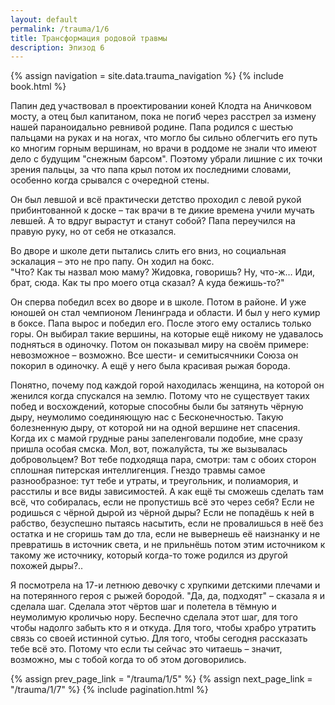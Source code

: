 ```yaml
---
layout: default
permalink: /trauma/1/6
title: Трансформация родовой травмы
description: Эпизод 6
---
```

{% assign navigation  = site.data.trauma_navigation %}
{% include book.html %}

Папин дед участвовал в проектировании коней Клодта на Аничковом мосту, а отец был капитаном, пока не погиб через расстрел за измену нашей параноидально ревнивой родине. Папа родился с шестью пальцами на руках и на ногах, что могло бы сильно облегчить его путь ко многим горным вершинам, но врачи в роддоме не знали что имеют дело с будущим "снежным барсом". Поэтому убрали лишние с их точки зрения пальцы, за что папа крыл потом их последними словами, особенно когда срывался с очередной стены.

Он был левшой и всё практически детство проходил с левой рукой прибинтованной к доске – так врачи в те дикие времена учили мучать левшей. А то вдруг вырастут и станут собой? Папа переучился на правую руку, но от себя не отказался.

Во дворе и школе дети пытались слить его вниз, но социальная эскалация – это не про папу. Он ходил на бокс.   
"Что? Как ты назвал мою маму? Жидовка, говоришь? Ну, что-ж… Иди, брат, сюда. Как ты про моего отца сказал? А куда бежишь-то?"

Он сперва победил всех во дворе и в школе. Потом в районе. И уже юношей он стал чемпионом Ленинграда и области. И был у него кумир в боксе. Папа вырос и победил его. После этого ему остались только горы. Он выбирал такие вершины, на которые ещё никому не удавалось подняться в одиночку. Потом он показывал миру на своём примере: невозможное – возможно. Все шести- и семитысячники Союза он покорил в одиночку. А ещё у него была красивая рыжая борода.

Понятно, почему под каждой горой находилась женщина, на которой он женился когда спускался на землю. Потому что не существует таких побед и восхождений, которые способны были бы затянуть чёрную дыру, неумолимо соединяющую нас с Бесконечностью. Такую болезненную дыру, от которой ни на одной вершине нет спасения. Когда их с мамой грудные раны запеленговали подобие, мне сразу пришла особая смска. Мол, вот, пожалуйста, ты же вызывалась добровольцем? Вот тебе подходяща пара, смотри: там с обоих сторон сплошная питерская интеллигенция. Гнездо травмы самое разнообразное: тут тебе и утраты, и треугольник, и полиамория, и расстилы и все виды зависимостей. А как ещё ты сможешь сделать там всё, что собиралась, если не пропустишь всё это через себя? Если не родишься с чёрной дырой из чёрной дыры? Если не попадёшь к ней в рабство, безуспешно пытаясь насытить, если не провалишься в неё без остатка и не сгоришь там до тла, если не вывернешь её наизнанку и не превратишь в источник света, и не прильнёшь потом этим источником к такому же источнику, который когда-то тоже родился из другой похожей дыры?..

Я посмотрела на 17-и летнюю девочку с хрупкими детскими плечами и на потерянного героя с рыжей бородой. "Да, да, подходят" – сказала я и сделала шаг. Сделала этот чёртов шаг и полетела в тёмную и неумолимую кроличью нору. Беспечно сделала этот шаг, для того чтобы надолго забыть кто я и откуда. Для того, чтобы храбро утратить связь со своей истинной сутью. Для того, чтобы сегодня рассказать тебе всё это. Потому что если ты сейчас это читаешь – значит, возможно, мы с тобой когда то об этом договорились.

{% assign prev_page_link = "/trauma/1/5" %}
{% assign next_page_link = "/trauma/1/7" %}
{% include pagination.html %}
